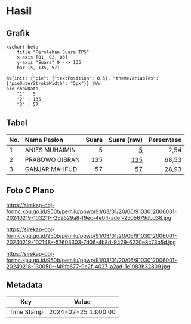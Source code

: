 # Hasil

## Grafik

```mermaid
xychart-beta
    title "Perolehan Suara TPS"
    x-axis [01, 02, 03]
    y-axis "Suara" 0 --> 135
    bar [5, 135, 57]
```

```mermaid
%%{init: {"pie": {"textPosition": 0.5}, "themeVariables": {"pieOuterStrokeWidth": "5px"}} }%%
pie showData
    "1" : 5
    "2" : 135
    "3" : 57
```

## Tabel

| No. | Nama Paslon    | Suara | Suara (raw) | Persentase |
|:--- |:-------------- | -----:| -----------:| ----------:|
| 1   | ANIES MUHAIMIN | 5     | [5][p-1]    | 2,54       |
| 2   | PRABOWO GIBRAN | 135   | [135][p-2]  | 68,53      |
| 3   | GANJAR MAHFUD  | 57    | [57][p-3]   | 28,93      |


[p-1]: https://github.com/gigit-pemilu/pemilu-2024-91-papua/blob/main/pilpres/hitung-suara/sub/91-papua/sub/03-jayapura/sub/01-sentani/sub/2006-ilfele/sub/001-tps/sub/paslon-1.txt
[p-2]: https://github.com/gigit-pemilu/pemilu-2024-91-papua/blob/main/pilpres/hitung-suara/sub/91-papua/sub/03-jayapura/sub/01-sentani/sub/2006-ilfele/sub/001-tps/sub/paslon-2.txt
[p-3]: https://github.com/gigit-pemilu/pemilu-2024-91-papua/blob/main/pilpres/hitung-suara/sub/91-papua/sub/03-jayapura/sub/01-sentani/sub/2006-ilfele/sub/001-tps/sub/paslon-3.txt

## Foto C Plano

https://sirekap-obj-formc.kpu.go.id/950b/pemilu/ppwp/91/03/01/20/06/9103012006001-20240219-103211--259529a8-f9ec-4e04-adef-2505679dbd38.jpg

https://sirekap-obj-formc.kpu.go.id/950b/pemilu/ppwp/91/03/01/20/06/9103012006001-20240219-102148--57603303-7d06-4b8d-9429-6220e8c73b5d.jpg

https://sirekap-obj-formc.kpu.go.id/950b/pemilu/ppwp/91/03/01/20/06/9103012006001-20240218-130050--f49fa677-9c2f-4027-a2ad-1c1983b32809.jpg


## Metadata

| Key        | Value               |
| ---------- | ------------------- |
| Time Stamp | 2024-02-25 13:00:00 |



